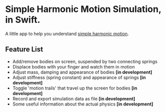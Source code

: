 # Simple Harmonic Motion Simulation, in Swift.
A little app to help you understand [simple harmonic motion](https://en.wikipedia.org/wiki/Simple_harmonic_motion).

## Feature List
- Add/remove bodies on screen, suspended by two connecting springs 
- Displace bodies with your finger and watch them in motion
- Adjust mass, damping and appearance of bodies **[in development]**
- Adjust stiffness (spring constant) and appearance of springs **[in development]**
- Toggle 'motion trails' that travel up the screen for bodies **[in development]**
- Record and export simulation data as file **[in development]**
- Some useful information about the actual physics **[in development]**
